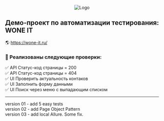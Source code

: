 <p align="center">
<img title="Logo" src="https://img.hhcdn.ru/employer-logo/5500269.png">
</p>

## Демо-проект по автоматизации тестирования: WONE IT
:earth_americas: https://wone-it.ru/

### :watermelon: Реализованы следующие проверки:
:white_check_mark: API Статус-код страницы = 200    
:white_check_mark: API Статус-код страницы = 404    
:white_check_mark: UI Проверить актуальность контаков    
:white_check_mark: UI Заполнить форму данными    
:white_check_mark: UI Поиск через меню с выпадающим списком

------------
version 01 - add 5 easy tests
<br>version 02 - add Page Object Pattern
<br>version 03 - add local Allure. Some fix.